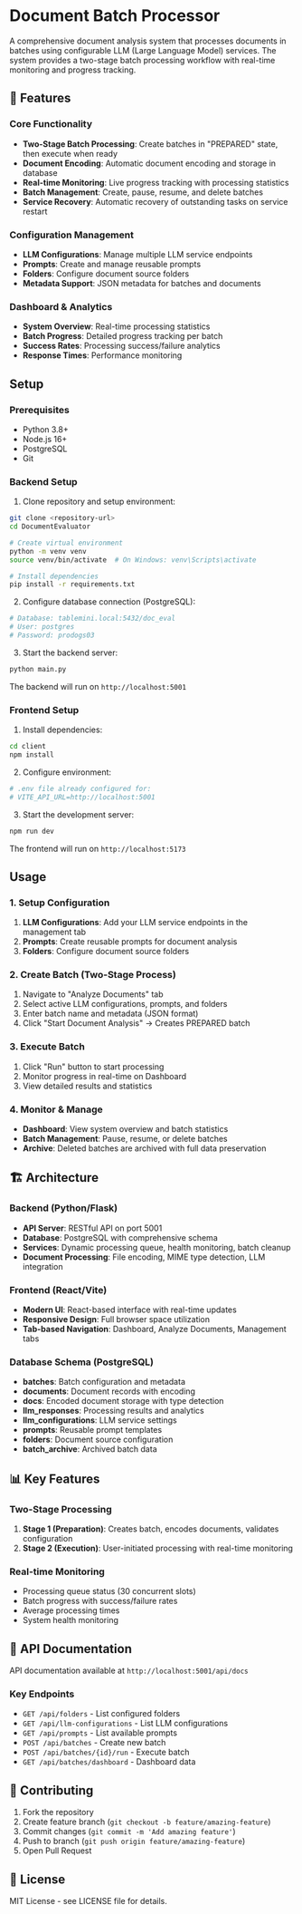 # Document Batch Processor

A comprehensive document analysis system that processes documents in batches using configurable LLM (Large Language Model) services. The system provides a two-stage batch processing workflow with real-time monitoring and progress tracking.

## 🚀 Features

### Core Functionality
- **Two-Stage Batch Processing**: Create batches in "PREPARED" state, then execute when ready
- **Document Encoding**: Automatic document encoding and storage in database
- **Real-time Monitoring**: Live progress tracking with processing statistics
- **Batch Management**: Create, pause, resume, and delete batches
- **Service Recovery**: Automatic recovery of outstanding tasks on service restart

### Configuration Management
- **LLM Configurations**: Manage multiple LLM service endpoints
- **Prompts**: Create and manage reusable prompts
- **Folders**: Configure document source folders
- **Metadata Support**: JSON metadata for batches and documents

### Dashboard & Analytics
- **System Overview**: Real-time processing statistics
- **Batch Progress**: Detailed progress tracking per batch
- **Success Rates**: Processing success/failure analytics
- **Response Times**: Performance monitoring

## Setup

### Prerequisites

- Python 3.8+
- Node.js 16+
- PostgreSQL
- Git

### Backend Setup

1. Clone repository and setup environment:

```bash
git clone <repository-url>
cd DocumentEvaluator

# Create virtual environment
python -m venv venv
source venv/bin/activate  # On Windows: venv\Scripts\activate

# Install dependencies
pip install -r requirements.txt
```

2. Configure database connection (PostgreSQL):

```bash
# Database: tablemini.local:5432/doc_eval
# User: postgres
# Password: prodogs03
```

3. Start the backend server:

```bash
python main.py
```

The backend will run on `http://localhost:5001`

### Frontend Setup

1. Install dependencies:

```bash
cd client
npm install
```

2. Configure environment:

```bash
# .env file already configured for:
# VITE_API_URL=http://localhost:5001
```

3. Start the development server:

```bash
npm run dev
```

The frontend will run on `http://localhost:5173`

## Usage

### 1. Setup Configuration
1. **LLM Configurations**: Add your LLM service endpoints in the management tab
2. **Prompts**: Create reusable prompts for document analysis
3. **Folders**: Configure document source folders

### 2. Create Batch (Two-Stage Process)
1. Navigate to "Analyze Documents" tab
2. Select active LLM configurations, prompts, and folders
3. Enter batch name and metadata (JSON format)
4. Click "Start Document Analysis" → Creates PREPARED batch

### 3. Execute Batch
1. Click "Run" button to start processing
2. Monitor progress in real-time on Dashboard
3. View detailed results and statistics

### 4. Monitor & Manage
- **Dashboard**: View system overview and batch statistics
- **Batch Management**: Pause, resume, or delete batches
- **Archive**: Deleted batches are archived with full data preservation

## 🏗️ Architecture

### Backend (Python/Flask)
- **API Server**: RESTful API on port 5001
- **Database**: PostgreSQL with comprehensive schema
- **Services**: Dynamic processing queue, health monitoring, batch cleanup
- **Document Processing**: File encoding, MIME type detection, LLM integration

### Frontend (React/Vite)
- **Modern UI**: React-based interface with real-time updates
- **Responsive Design**: Full browser space utilization
- **Tab-based Navigation**: Dashboard, Analyze Documents, Management tabs

### Database Schema (PostgreSQL)
- **batches**: Batch configuration and metadata
- **documents**: Document records with encoding
- **docs**: Encoded document storage with type detection
- **llm_responses**: Processing results and analytics
- **llm_configurations**: LLM service settings
- **prompts**: Reusable prompt templates
- **folders**: Document source configuration
- **batch_archive**: Archived batch data

## 📊 Key Features

### Two-Stage Processing
1. **Stage 1 (Preparation)**: Creates batch, encodes documents, validates configuration
2. **Stage 2 (Execution)**: User-initiated processing with real-time monitoring

### Real-time Monitoring
- Processing queue status (30 concurrent slots)
- Batch progress with success/failure rates
- Average processing times
- System health monitoring

## 🔧 API Documentation

API documentation available at `http://localhost:5001/api/docs`

### Key Endpoints
- `GET /api/folders` - List configured folders
- `GET /api/llm-configurations` - List LLM configurations
- `GET /api/prompts` - List available prompts
- `POST /api/batches` - Create new batch
- `POST /api/batches/{id}/run` - Execute batch
- `GET /api/batches/dashboard` - Dashboard data

## 🤝 Contributing

1. Fork the repository
2. Create feature branch (`git checkout -b feature/amazing-feature`)
3. Commit changes (`git commit -m 'Add amazing feature'`)
4. Push to branch (`git push origin feature/amazing-feature`)
5. Open Pull Request

## 📝 License

MIT License - see LICENSE file for details.

